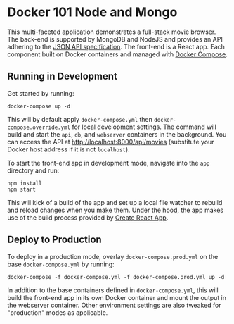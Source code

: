 # Docker 101 Node and Mongo

This multi-faceted application demonstrates a full-stack movie browser. The back-end is supported by MongoDB and NodeJS 
and provides an API adhering to the [JSON API specification](http://jsonapi.org/). The front-end is a React app. Each 
component built on Docker containers and managed with [Docker Compose](https://docs.docker.com/compose/overview/).

## Running in Development

Get started by running:

    docker-compose up -d

This will by default apply `docker-compose.yml` then `docker-compose.override.yml` for local development settings. 
The command will build and start the `api`, `db`, and `webserver` containers in the background. You can access the API 
at [http://localhost:8000/api/movies](http://localhost:8000/api/movies) (substitute your Docker host address if it is
not `localhost`).

To start the front-end app in development mode, navigate into the `app` directory and run:

    npm install
    npm start

This will kick of a build of the app and set up a local file watcher to rebuild and reload changes when you make them.
Under the hood, the app makes use of the build process provided by
[Create React App](https://github.com/facebookincubator/create-react-app).

## Deploy to Production

To deploy in a production mode, overlay `docker-compose.prod.yml` on the base `docker-compose.yml` by running:

    docker-compose -f docker-compose.yml -f docker-compose.prod.yml up -d

In addition to the base containers defined in `docker-compose.yml`, this will build the front-end app in its own Docker 
container and mount the output in the webserver container. Other environment settings are also tweaked for 
"production" modes as applicable.
